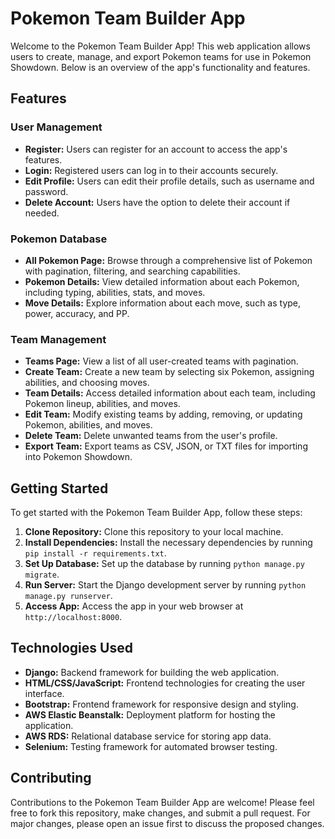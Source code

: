 # Pokemon Team Builder App

Welcome to the Pokemon Team Builder App! This web application allows users to create, manage, and export Pokemon teams for use in Pokemon Showdown. Below is an overview of the app's functionality and features.

## Features

### User Management
- **Register:** Users can register for an account to access the app's features.
- **Login:** Registered users can log in to their accounts securely.
- **Edit Profile:** Users can edit their profile details, such as username and password.
- **Delete Account:** Users have the option to delete their account if needed.

### Pokemon Database
- **All Pokemon Page:** Browse through a comprehensive list of Pokemon with pagination, filtering, and searching capabilities.
- **Pokemon Details:** View detailed information about each Pokemon, including typing, abilities, stats, and moves.
- **Move Details:** Explore information about each move, such as type, power, accuracy, and PP.

### Team Management
- **Teams Page:** View a list of all user-created teams with pagination.
- **Create Team:** Create a new team by selecting six Pokemon, assigning abilities, and choosing moves.
- **Team Details:** Access detailed information about each team, including Pokemon lineup, abilities, and moves.
- **Edit Team:** Modify existing teams by adding, removing, or updating Pokemon, abilities, and moves.
- **Delete Team:** Delete unwanted teams from the user's profile.
- **Export Team:** Export teams as CSV, JSON, or TXT files for importing into Pokemon Showdown.

## Getting Started

To get started with the Pokemon Team Builder App, follow these steps:

1. **Clone Repository:** Clone this repository to your local machine.
2. **Install Dependencies:** Install the necessary dependencies by running `pip install -r requirements.txt`.
3. **Set Up Database:** Set up the database by running `python manage.py migrate`.
4. **Run Server:** Start the Django development server by running `python manage.py runserver`.
5. **Access App:** Access the app in your web browser at `http://localhost:8000`.

## Technologies Used

- **Django:** Backend framework for building the web application.
- **HTML/CSS/JavaScript:** Frontend technologies for creating the user interface.
- **Bootstrap:** Frontend framework for responsive design and styling.
- **AWS Elastic Beanstalk:** Deployment platform for hosting the application.
- **AWS RDS:** Relational database service for storing app data.
- **Selenium:** Testing framework for automated browser testing.

## Contributing

Contributions to the Pokemon Team Builder App are welcome! Please feel free to fork this repository, make changes, and submit a pull request. For major changes, please open an issue first to discuss the proposed changes.
